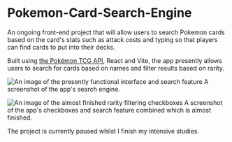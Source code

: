# Pokemon-Card-Search-Engine
An ongoing front-end project that will allow users to search Pokemon cards based on the card's stats such as attack costs and typing so that players can find cards to put into their decks. 

Built using [the Pokémon TCG API](https://github.com/PokemonTCG/pokemon-tcg-sdk-javascript), React and Vite, the app presently allows users to search for cards based on names and filter results based on rarity.

![An image of the presently functional interface and search feature](/docs/WIP_1)
A screenshot of the app's search engine.

![An image of the almost finished rarity filtering checkboxes](/docs/WIP_2)
A screenshot of the app's checkboxes and search feature combined which is almost finished.

The project is currently paused whilst I finish my intensive studies.

